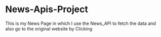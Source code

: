 # News-Apis-Project
This is my News Page in which I use the News_API  to fetch the data and also go to the original website by Clicking
